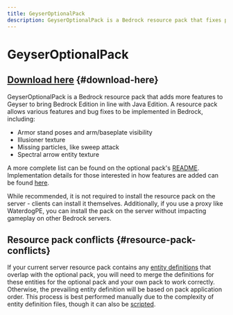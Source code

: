 ```yaml
---
title: GeyserOptionalPack
description: GeyserOptionalPack is a Bedrock resource pack that fixes parity issues with Geyser to bring Bedrock Edition in line with Java Edition.
---
```


# GeyserOptionalPack

## [Download here](https://ci.opencollab.dev/job/GeyserMC/job/GeyserOptionalPack/job/master/lastSuccessfulBuild/artifact/GeyserOptionalPack.mcpack) {#download-here}

GeyserOptionalPack is a Bedrock resource pack that adds more features to Geyser to bring Bedrock Edition in line with Java Edition. A resource pack allows various features and bug fixes to be implemented in Bedrock, including:

- Armor stand poses and arm/baseplate visibility
- Illusioner texture
- Missing particles, like sweep attack
- Spectral arrow entity texture

A more complete list can be found on the optional pack's [README](https://github.com/GeyserMC/GeyserOptionalPack/blob/master/README.md). Implementation details for those interested in how features are added can be found [here](https://github.com/GeyserMC/GeyserOptionalPack/blob/master/developer_documentation.md).

While recommended, it is not required to install the resource pack on the server - clients can install it themselves. Additionally, if you use a proxy like WaterdogPE, you can install the pack on the server without impacting gameplay on other Bedrock servers.

## Resource pack conflicts {#resource-pack-conflicts}

If your current server resource pack contains any [entity definitions](https://github.com/GeyserMC/GeyserOptionalPack/tree/master/entity) that overlap with the optional pack, you will need to merge the definitions for these entities for the optional pack and your own pack to work correctly. Otherwise, the prevailing entity definition will be based on pack application order. This process is best performed manually due to the complexity of entity definition files, though it can also be [scripted](https://gist.github.com/Kas-tle/89c6adc3e7901fbabd1b9f71d902d0a6).
